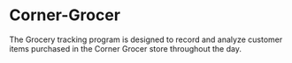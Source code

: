 # Corner-Grocer
The Grocery tracking program is designed to record and analyze customer items purchased in the Corner Grocer store throughout the day.
